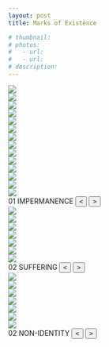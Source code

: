 ```yaml
---
layout: post
title: Marks of Existence

# thumbnail:
# photos: 
#   - url: 
#   - url: 
# description:
---
```


<div class="siema01">
  <div><img src="{{ site.baseurl }}/assets/photos/marks-of-existence/impermanence00.jpg"></div>
  <div><img src="{{ site.baseurl }}/assets/photos/marks-of-existence/impermanence01.jpg"></div>
  <div><img src="{{ site.baseurl }}/assets/photos/marks-of-existence/impermanence02.jpg"></div>
  <div><img src="{{ site.baseurl }}/assets/photos/marks-of-existence/impermanence03.jpg"></div>
  <div><img src="{{ site.baseurl }}/assets/photos/marks-of-existence/impermanence04.jpg"></div>
  <div><img src="{{ site.baseurl }}/assets/photos/marks-of-existence/impermanence05.jpg"></div>
  <div><img src="{{ site.baseurl }}/assets/photos/marks-of-existence/impermanence06.jpg"></div>
  <div><img src="{{ site.baseurl }}/assets/photos/marks-of-existence/impermanence07.jpg"></div>
  <div><img src="{{ site.baseurl }}/assets/photos/marks-of-existence/impermanence08.jpg"></div>
  <div><img src="{{ site.baseurl }}/assets/photos/marks-of-existence/impermanence09.jpg"></div>
  <div><img src="{{ site.baseurl }}/assets/photos/marks-of-existence/impermanence10.jpg"></div>
  <div><img src="{{ site.baseurl }}/assets/photos/marks-of-existence/impermanence11.jpg"></div>
  <div><img src="{{ site.baseurl }}/assets/photos/marks-of-existence/impermanence12.jpg"></div>
  <div><img src="{{ site.baseurl }}/assets/photos/marks-of-existence/impermanence13.jpg"></div>
</div>
01 IMPERMANENCE
<button class="prev01"> < </button>
<button class="next01"> > </button>

<div class="siema02">
  <div><img src="{{ site.baseurl }}/assets/photos/marks-of-existence/suffering00.jpg"></div>
  <div><img src="{{ site.baseurl }}/assets/photos/marks-of-existence/suffering01.jpg"></div>
  <div><img src="{{ site.baseurl }}/assets/photos/marks-of-existence/suffering02.jpg"></div>
  <div><img src="{{ site.baseurl }}/assets/photos/marks-of-existence/suffering03.jpg"></div>
  <div><img src="{{ site.baseurl }}/assets/photos/marks-of-existence/suffering04.jpg"></div>
  <div><img src="{{ site.baseurl }}/assets/photos/marks-of-existence/suffering05.jpg"></div>
  <div><img src="{{ site.baseurl }}/assets/photos/marks-of-existence/suffering06.jpg"></div>
</div>
02 SUFFERING
<button class="prev02"> < </button>
<button class="next02"> > </button>

<div class="siema03">
  <div><img src="{{ site.baseurl }}/assets/photos/marks-of-existence/nonidentity00.jpg"></div>
  <div><img src="{{ site.baseurl }}/assets/photos/marks-of-existence/nonidentity01.jpg"></div>
  <div><img src="{{ site.baseurl }}/assets/photos/marks-of-existence/nonidentity02.jpg"></div>
  <div><img src="{{ site.baseurl }}/assets/photos/marks-of-existence/nonidentity03.jpg"></div>
  <div><img src="{{ site.baseurl }}/assets/photos/marks-of-existence/nonidentity04.jpg"></div>
  <div><img src="{{ site.baseurl }}/assets/photos/marks-of-existence/nonidentity05.jpg"></div>
  <div><img src="{{ site.baseurl }}/assets/photos/marks-of-existence/nonidentity06.jpg"></div>
</div>
02 NON-IDENTITY 
<button class="prev03"> < </button>
<button class="next03"> > </button>

<script src="{{ site.baseurl }}/javascripts/siema.min.js"></script>
<script>
  siema01 = new Siema({
    selector: '.siema01',
    duration: 0,
    loop: true});
  document.querySelector('.prev01').addEventListener('click', () => siema01.prev());
  document.querySelector('.next01').addEventListener('click', () => siema01.next());
  siema02 = new Siema({
    selector: '.siema02',
    duration: 0,
    loop: true});
  document.querySelector('.prev02').addEventListener('click', () => siema02.prev());
  document.querySelector('.next02').addEventListener('click', () => siema02.next());
  siema03 = new Siema({
    selector: '.siema03',
    duration: 0,
    loop: true});
  document.querySelector('.prev03').addEventListener('click', () => siema03.prev());
  document.querySelector('.next03').addEventListener('click', () => siema03.next());
</script>